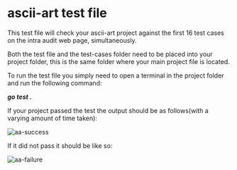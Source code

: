 <h1>ascii-art test file</h1>

This test file will check your ascii-art project against the first 16 test cases on the intra audit web page, simultaneously.

Both the test file and the test-cases folder need to be placed into your project folder, this is the same folder where your main project file is located.

To run the test file you simply need to open a terminal in the project folder and run the following command:<br/>

***go test .***

If your project passed the test the output should be as follows(with a varying amount of time taken):

![aa-success](https://user-images.githubusercontent.com/81628708/138320421-76a1d6a1-71e1-46e5-8552-2cf88097f36e.png)

If it did not pass it should be like so:

![aa-failure](https://user-images.githubusercontent.com/81628708/138320476-369fa819-e89a-40a6-97ed-2043b5002ce3.png)
